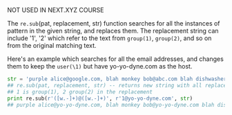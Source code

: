 NOT USED IN NEXT.XYZ COURSE

The `re.sub`(pat, replacement, str) function searches for all the instances of pattern in the given string, and replaces them. The replacement string can include '1', '2' which refer to the text from `group(1)`, `group(2)`, and so on from the original matching text.

Here's an example which searches for all the email addresses, and changes them to keep the `user(\1)` but have yo-yo-dyne.com as the host.
    
```python    
str = 'purple alice@google.com, blah monkey bob@abc.com blah dishwasher'
## re.sub(pat, replacement, str) -- returns new string with all replacements,
## 1 is group(1), 2 group(2) in the replacement
print re.sub(r'([w.-]+)@([w.-]+)', r'1@yo-yo-dyne.com', str)
## purple alice@yo-yo-dyne.com, blah monkey bob@yo-yo-dyne.com blah dishwasher
```
